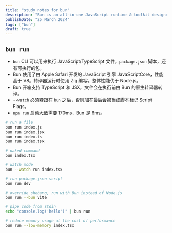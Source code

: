 ```yaml
---
title: "study notes for bun"
description: "Bun is an all-in-one JavaScript runtime & toolkit designed for speed, complete with a bundler, test runner, and Node.js-compatible package manager."
publishDate: "25 March 2024"
tags: ["bun"]
draft: true
---
```


## `bun run`

- `bun` CLI 可以用来执行 JavaScript/TypeScript 文件，`package.json` 脚本，还有可执行的包。
- Bun 使用了由 Apple Safari 开发的 JavaScript 引擎 JavaScriptCore，性能高于 V8。转译器运行时使用 Zig 编写。整体性能优于 Node.js。
- Bun 开箱支持 TypeScript 和 JSX，文件会在执行前由 Bun 的原生转译器转译。
- `--watch` 必须紧跟在 `bun` 之后，否则加在最后会被当成脚本标记 Script Flags。
- `npm run` 启动大致需要 170ms，Bun 是 6ms。

```bash
# run a file
bun run index.js
bun run index.jsx
bun run index.ts
bun run index.tsx

# naked command
bun index.tsx

# watch mode
bun --watch run index.tsx

# run package.json script
bun run dev

# override shebang, run with Bun instead of Node.js
bun run --bun vite

# pipe code from stdin
echo "console.log('hello')" | bun run

# reduce memory usage at the cost of performance
bun run --low-memory index.tsx
```
